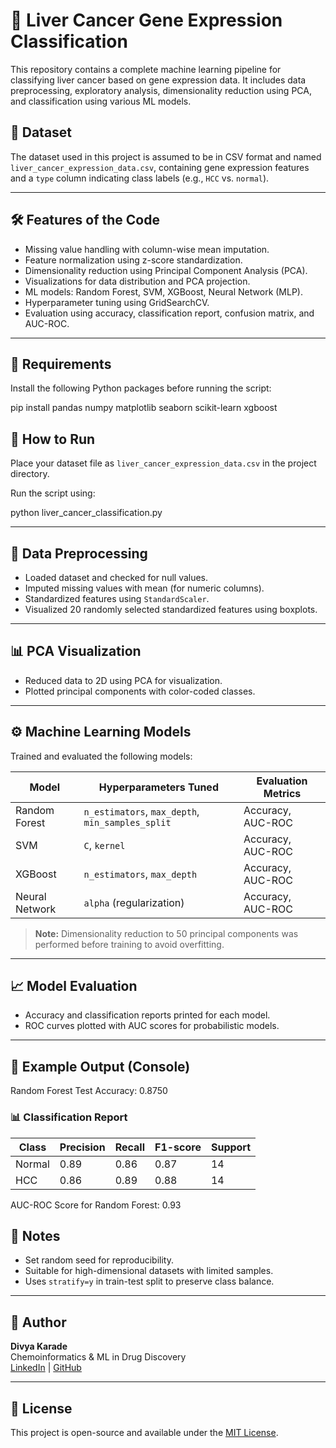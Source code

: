 # 🧬 Liver Cancer Gene Expression Classification

This repository contains a complete machine learning pipeline for classifying liver cancer based on gene expression data. It includes data preprocessing, exploratory analysis, dimensionality reduction using PCA, and classification using various ML models.

## 📁 Dataset

The dataset used in this project is assumed to be in CSV format and named `liver_cancer_expression_data.csv`, containing gene expression features and a `type` column indicating class labels (e.g., `HCC` vs. `normal`).

---

## 🛠️ Features of the Code

- Missing value handling with column-wise mean imputation.
- Feature normalization using z-score standardization.
- Dimensionality reduction using Principal Component Analysis (PCA).
- Visualizations for data distribution and PCA projection.
- ML models: Random Forest, SVM, XGBoost, Neural Network (MLP).
- Hyperparameter tuning using GridSearchCV.
- Evaluation using accuracy, classification report, confusion matrix, and AUC-ROC.

---

## 🔧 Requirements

Install the following Python packages before running the script:

pip install pandas numpy matplotlib seaborn scikit-learn xgboost



## 🧪 How to Run

Place your dataset file as `liver_cancer_expression_data.csv` in the project directory.

Run the script using:

python liver_cancer_classification.py

---

## 🧹 Data Preprocessing

- Loaded dataset and checked for null values.
- Imputed missing values with mean (for numeric columns).
- Standardized features using `StandardScaler`.
- Visualized 20 randomly selected standardized features using boxplots.

---

## 📊 PCA Visualization

- Reduced data to 2D using PCA for visualization.
- Plotted principal components with color-coded classes.

---

## ⚙️ Machine Learning Models

Trained and evaluated the following models:

| Model           | Hyperparameters Tuned                         | Evaluation Metrics     |
|----------------|-----------------------------------------------|------------------------|
| Random Forest  | `n_estimators`, `max_depth`, `min_samples_split` | Accuracy, AUC-ROC     |
| SVM            | `C`, `kernel`                                 | Accuracy, AUC-ROC     |
| XGBoost        | `n_estimators`, `max_depth`                   | Accuracy, AUC-ROC     |
| Neural Network | `alpha` (regularization)                      | Accuracy, AUC-ROC     |

> **Note:** Dimensionality reduction to 50 principal components was performed before training to avoid overfitting.

---

## 📈 Model Evaluation

- Accuracy and classification reports printed for each model.
- ROC curves plotted with AUC scores for probabilistic models.

---

## 📌 Example Output (Console)

Random Forest Test Accuracy: 0.8750

### 📊 Classification Report

| Class  | Precision | Recall | F1-score | Support |
|--------|-----------|--------|----------|---------|
| Normal | 0.89      | 0.86   | 0.87     | 14      |
| HCC    | 0.86      | 0.89   | 0.88     | 14      |

AUC-ROC Score for Random Forest: 0.93

## 📎 Notes

- Set random seed for reproducibility.
- Suitable for high-dimensional datasets with limited samples.
- Uses `stratify=y` in train-test split to preserve class balance.

---

## 🧠 Author

**Divya Karade**  
Chemoinformatics & ML in Drug Discovery  
[LinkedIn](https://www.linkedin.com/in/divyakarade/) | [GitHub](https://github.com/your-github)

---

## 📄 License

This project is open-source and available under the [MIT License](LICENSE).
